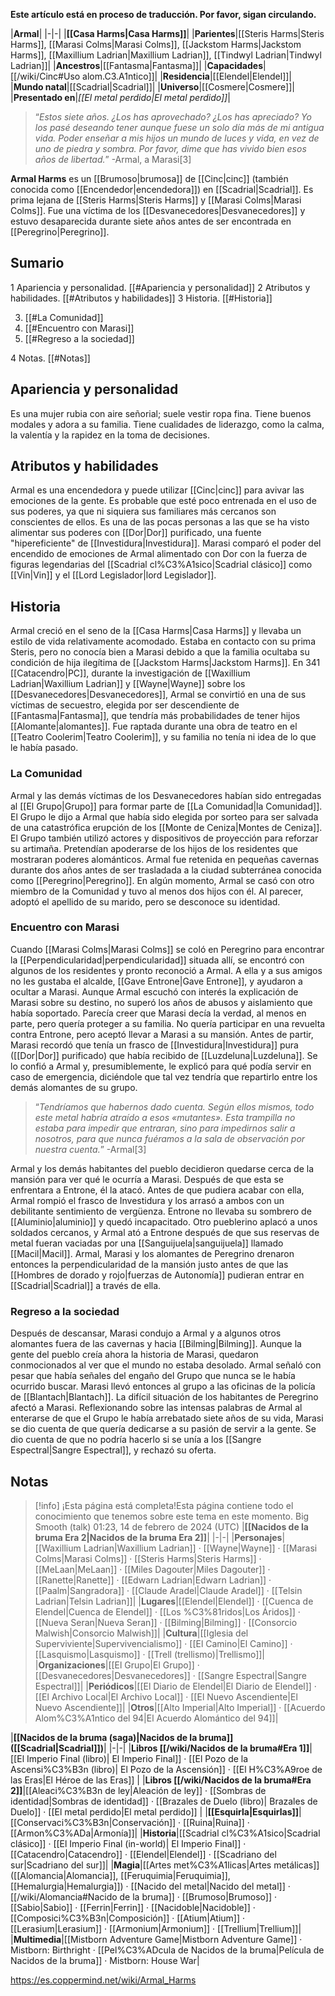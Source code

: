 **Este artículo está en proceso de traducción. Por favor, sigan circulando.**


|**Armal**|
|-|-|
|**[[Casa Harms\|Casa Harms]]**|
|**Parientes**|[[Steris Harms\|Steris Harms]], [[Marasi Colms\|Marasi Colms]], [[Jackstom Harms\|Jackstom Harms]], [[Maxillium Ladrian\|Maxillium Ladrian]], [[Tindwyl Ladrian\|Tindwyl Ladrian]]|
|**Ancestros**|[[Fantasma\|Fantasma]]|
|**Capacidades**|[[/wiki/Cinc#Uso alom.C3.A1ntico]]|
|**Residencia**|[[Elendel\|Elendel]]|
|**Mundo natal**|[[Scadrial\|Scadrial]]|
|**Universo**|[[Cosmere\|Cosmere]]|
|**Presentado en**|*[[El metal perdido\|El metal perdido]]*|

>“*Estos siete años. ¿Los has aprovechado? ¿Los has apreciado? Yo los pasé deseando tener aunque fuese un solo día más de mi antigua vida. Poder enseñar a mis hijos un mundo de luces y vida, en vez de uno de piedra y sombra. Por favor, dime que has vivido bien esos años de libertad.*”
\-Armal, a Marasi[3]


**Armal Harms** es un [[Brumoso\|brumosa]] de [[Cinc\|cinc]] (también conocida como [[Encendedor\|encendedora]]) en [[Scadrial\|Scadrial]]. Es prima lejana de [[Steris Harms\|Steris Harms]] y [[Marasi Colms\|Marasi Colms]]. Fue una víctima de los [[Desvanecedores\|Desvanecedores]] y estuvo desaparecida durante siete años antes de ser encontrada en [[Peregrino\|Peregrino]].

## Sumario

1 Apariencia y personalidad. [[#Apariencia y personalidad]] 
2 Atributos y habilidades. [[#Atributos y habilidades]] 
3 Historia. [[#Historia]] 

3. [[#La Comunidad]] 
3. [[#Encuentro con Marasi]] 
3. [[#Regreso a la sociedad]] 


4 Notas. [[#Notas]] 


## Apariencia y personalidad
Es una mujer rubia con aire señorial; suele vestir ropa fina. Tiene buenos modales y adora a su familia. Tiene cualidades de liderazgo, como la calma, la valentía y la rapidez en la toma de decisiones.

## Atributos y habilidades
Armal es una encendedora y puede utilizar [[Cinc\|cinc]] para avivar las emociones de la gente. Es probable que esté poco entrenada en el uso de sus poderes, ya que ni siquiera sus familiares más cercanos son conscientes de ellos. Es una de las pocas personas a las que se ha visto alimentar sus poderes con [[Dor\|Dor]] purificado, una fuente "hipereficiente" de [[Investidura\|Investidura]]. Marasi comparó el poder del encendido de emociones de Armal alimentado con Dor con la fuerza de figuras legendarias del [[Scadrial cl%C3%A1sico\|Scadrial clásico]] como [[Vin\|Vin]] y el [[Lord Legislador\|lord Legislador]].

## Historia
Armal creció en el seno de la [[Casa Harms\|Casa Harms]] y llevaba un estilo de vida relativamente acomodado. Estaba en contacto con su prima Steris, pero no conocía bien a Marasi debido a que la familia ocultaba su condición de hija ilegítima de [[Jackstom Harms\|Jackstom Harms]].
En 341 [[Catacendro\|PC]], durante la investigación de [[Waxillium Ladrian\|Waxillium Ladrian]] y [[Wayne\|Wayne]] sobre los [[Desvanecedores\|Desvanecedores]], Armal se convirtió en una de sus víctimas de secuestro, elegida por ser descendiente de [[Fantasma\|Fantasma]], que tendría más probabilidades de tener hijos [[Alomante\|alomantes]]. Fue raptada durante una obra de teatro en el [[Teatro Coolerim\|Teatro Coolerim]], y su familia no tenía ni idea de lo que le había pasado.

### La Comunidad
Armal y las demás víctimas de los Desvanecedores habían sido entregadas al [[El Grupo\|Grupo]] para formar parte de [[La Comunidad\|la Comunidad]]. El Grupo le dijo a Armal que había sido elegida por sorteo para ser salvada de una catastrófica erupción de los [[Monte de Ceniza\|Montes de Ceniza]]. El Grupo también utilizó actores y dispositivos de proyección para reforzar su artimaña. Pretendían apoderarse de los hijos de los residentes que mostraran poderes alománticos.
Armal fue retenida en pequeñas cavernas durante dos años antes de ser trasladada a la ciudad subterránea conocida como [[Peregrino\|Peregrino]]. En algún momento, Armal se casó con otro miembro de la Comunidad y tuvo al menos dos hijos con él. Al parecer, adoptó el apellido de su marido, pero se desconoce su identidad.

### Encuentro con Marasi
Cuando [[Marasi Colms\|Marasi Colms]] se coló en Peregrino para encontrar la [[Perpendicularidad\|perpendicularidad]] situada allí, se encontró con algunos de los residentes y pronto reconoció a Armal. A ella y a sus amigos no les gustaba el alcalde, [[Gave Entrone\|Gave Entrone]], y ayudaron a ocultar a Marasi. Aunque Armal escuchó con interés la explicación de Marasi sobre su destino, no superó los años de abusos y aislamiento que había soportado. Parecía creer que Marasi decía la verdad, al menos en parte, pero quería proteger a su familia. No quería participar en una revuelta contra Entrone, pero aceptó llevar a Marasi a su mansión. Antes de partir, Marasi recordó que tenía un frasco de [[Investidura\|Investidura]] pura ([[Dor\|Dor]] purificado) que había recibido de [[Luzdeluna\|Luzdeluna]]. Se lo confió a Armal y, presumiblemente, le explicó para qué podía servir en caso de emergencia, diciéndole que tal vez tendría que repartirlo entre los demás alomantes de su grupo.

>“*Tendríamos que habernos dado cuenta. Según ellos mismos, todo este metal habría atraído a esos «mutantes». Esta trampilla no estaba para impedir que entraran, sino para impedirnos salir a nosotros, para que nunca fuéramos a la sala de observación por nuestra cuenta.*”
\-Armal[3]

Armal y los demás habitantes del pueblo decidieron quedarse cerca de la mansión para ver qué le ocurría a Marasi. Después de que esta se enfrentara a Entrone, él la atacó. Antes de que pudiera acabar con ella, Armal rompió el frasco de Investidura y los arrasó a ambos con un debilitante sentimiento de vergüenza. Entrone no llevaba su sombrero de [[Aluminio\|aluminio]] y quedó incapacitado. Otro pueblerino aplacó a unos soldados cercanos, y Armal ató a Entrone después de que sus reservas de metal fueran vaciadas por una [[Sanguijuela\|sanguijuela]] llamado [[Macil\|Macil]].
Armal, Marasi y los alomantes de Peregrino drenaron entonces la perpendicularidad de la mansión justo antes de que las [[Hombres de dorado y rojo\|fuerzas de Autonomía]] pudieran entrar en [[Scadrial\|Scadrial]] a través de ella.

### Regreso a la sociedad
Después de descansar, Marasi condujo a Armal y a algunos otros alomantes fuera de las cavernas y hacia [[Bilming\|Bilming]]. Aunque la gente del pueblo creía ahora la historia de Marasi, quedaron conmocionados al ver que el mundo no estaba desolado. Armal señaló con pesar que había señales del engaño del Grupo que nunca se le había ocurrido buscar. Marasi llevó entonces al grupo a las oficinas de la policía de [[Blantach\|Blantach]].
La difícil situación de los habitantes de Peregrino afectó a Marasi. Reflexionando sobre las intensas palabras de Armal al enterarse de que el Grupo le había arrebatado siete años de su vida, Marasi se dio cuenta de que quería dedicarse a su pasión de servir a la gente. Se dio cuenta de que no podría hacerlo si se unía a los [[Sangre Espectral\|Sangre Espectral]], y rechazó su oferta.

## Notas

> [!info] ¡Esta página está completa!Esta página contiene todo el conocimiento que tenemos sobre este tema en este momento.
Big Smooth (talk) 01:23, 14 de febrero de 2024 (UTC)
|**[[Nacidos de la bruma Era 2\|Nacidos de la bruma Era 2]]**|
|-|-|
|**Personajes**|[[Waxillium Ladrian\|Waxillium Ladrian]] · [[Wayne\|Wayne]] · [[Marasi Colms\|Marasi Colms]] · [[Steris Harms\|Steris Harms]] · [[MeLaan\|MeLaan]] · [[Miles Dagouter\|Miles Dagouter]] · [[Ranette\|Ranette]] · [[Edwarn Ladrian\|Edwarn Ladrian]] · [[Paalm\|Sangradora]] · [[Claude Aradel\|Claude Aradel]] · [[Telsin Ladrian\|Telsin Ladrian]]|
|**Lugares**|[[Elendel\|Elendel]] · [[Cuenca de Elendel\|Cuenca de Elendel]] · [[Los %C3%81ridos\|Los Áridos]] · [[Nueva Seran\|Nueva Seran]] · [[Bilming\|Bilming]] · [[Consorcio Malwish\|Consorcio Malwish]]|
|**Cultura**|[[Iglesia del Superviviente\|Supervivencialismo]] · [[El Camino\|El Camino]] · [[Lasquismo\|Lasquismo]] · [[Trell (trellismo)\|Trellismo]]|
|**Organizaciones**|[[El Grupo\|El Grupo]] · [[Desvanecedores\|Desvanecedores]] · [[Sangre Espectral\|Sangre Espectral]]|
|**Periódicos**|[[El Diario de Elendel\|El Diario de Elendel]] · [[El Archivo Local\|El Archivo Local]] · [[El Nuevo Ascendiente\|El Nuevo Ascendiente]]|
|**Otros**|[[Alto Imperial\|Alto Imperial]] · [[Acuerdo Alom%C3%A1ntico del 94\|El Acuerdo Alomántico del 94]]|

|**[[Nacidos de la bruma (saga)\|Nacidos de la bruma]] ([[Scadrial\|Scadrial]])**|
|-|-|
|**Libros [[/wiki/Nacidos de la bruma#Era 1]]**|[[El Imperio Final (libro)\| El Imperio Final]] · [[El Pozo de la Ascensi%C3%B3n (libro)\| El Pozo de la Ascensión]] · [[El H%C3%A9roe de las Eras\|El Héroe de las Eras]] |
|**Libros [[/wiki/Nacidos de la bruma#Era 2]]**|[[Aleaci%C3%B3n de ley\|Aleación de ley]] · [[Sombras de identidad\|Sombras de identidad]] · [[Brazales de Duelo (libro)\| Brazales de Duelo]] · [[El metal perdido\|El metal perdido]]  |
|**[[Esquirla\|Esquirlas]]**|[[Conservaci%C3%B3n\|Conservación]] · [[Ruina\|Ruina]] · [[Armon%C3%ADa\|Armonía]]|
|**Historia**|[[Scadrial cl%C3%A1sico\|Scadrial clásico]] · [[El Imperio Final (in-world)\| El Imperio Final]] · [[Catacendro\|Catacendro]] · [[Elendel\|Elendel]] · [[Scadriano del sur\|Scadriano del sur]]|
|**Magia**|[[Artes met%C3%A1licas\|Artes metálicas]] ([[Alomancia\|Alomancia]], [[Feruquimia\|Feruquimia]], [[Hemalurgia\|Hemalurgia]]) · [[Nacido del metal\|Nacido del metal]] · [[/wiki/Alomancia#Nacido de la bruma]] · [[Brumoso\|Brumoso]] · [[Sabio\|Sabio]] · [[Ferrin\|Ferrin]] · [[Nacidoble\|Nacidoble]] · [[Composici%C3%B3n\|Composición]] · [[Atium\|Atium]] · [[Lerasium\|Lerasium]] · [[Armonium\|Armonium]] · [[Trellium\|Trellium]]|
|**Multimedia**|[[Mistborn Adventure Game\|Mistborn Adventure Game‎‎]] · Mistborn: Birthright · [[Pel%C3%ADcula de Nacidos de la bruma\|Película de Nacidos de la bruma]] · Mistborn: House War|



https://es.coppermind.net/wiki/Armal_Harms